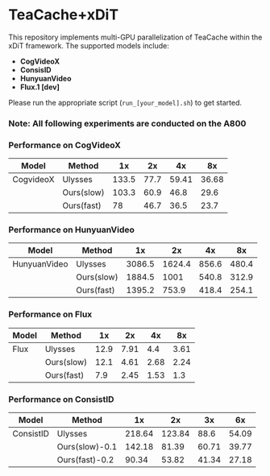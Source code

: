 # TeaCache+xDiT

This repository implements multi-GPU parallelization of TeaCache within the xDiT framework. The supported models include:

- **CogVideoX**
- **ConsisID**
- **HunyuanVideo**
- **Flux.1 [dev]**

Please run the appropriate script (`run_[your_model].sh`) to get started.


### Note: All following experiments are conducted on the A800


### Performance on CogVideoX
| Model | Method | 1x | 2x | 4x | 8x |
|-------|--------|-----|-----|-----|-----|
| CogvideoX | Ulysses | 133.5 | 77.7 | 59.41 | 36.68 |
| | Ours(slow) | 103.3 | 60.9 | 46.8 | 29.6 |
| | Ours(fast) | 78 | 46.7 | 36.5 | 23.7 |

###  Performance on HunyuanVideo
| Model | Method | 1x | 2x | 4x | 8x |
|-------|--------|-----|-----|-----|-----|
| HunyuanVideo | Ulysses | 3086.5 | 1624.4 | 856.6 | 480.4 |
| | Ours(slow) | 1884.5 | 1001 | 540.8 | 312.9 |
| | Ours(fast) | 1395.2 | 753.9 | 418.4 | 254.1 |

###  Performance on Flux
| Model | Method | 1x | 2x | 4x | 8x |
|-------|--------|-----|-----|-----|-----|
| Flux | Ulysses | 12.9 | 7.91 | 4.4 | 3.61 |
| | Ours(slow) | 12.1 | 4.61 | 2.68 | 2.24 |
| | Ours(fast) | 7.9 | 2.45 | 1.53 | 1.3 |

###  Performance on ConsistID
| Model | Method | 1x | 2x | 3x | 6x |
|-------|--------|-----|-----|-----|-----|
| ConsistID | Ulysses | 218.64 | 123.84 | 88.6 | 54.09 |
| | Ours(slow)-0.1 | 142.18 | 81.39 | 60.71 | 39.77 |
| | Ours(fast)-0.2 | 90.34 | 53.82 | 41.34 | 27.18 |